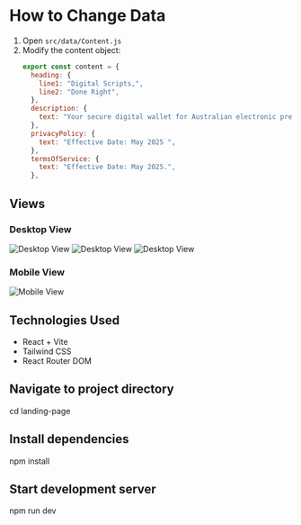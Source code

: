# How to Change Data

1. Open `src/data/Content.js`
2. Modify the content object:
   ```javascript
   export const content = {
     heading: {
       line1: "Digital Scripts,",
       line2: "Done Right",
     },
     description: {
       text: "Your secure digital wallet for Australian electronic prescriptions, fully compliant with ADHA standards. Its robust security simplifies storing, accessing, and sharing your scripts with ease. Enjoy seamless prescription management.",
     },
     privacyPolicy: {
       text: "Effective Date: May 2025 ",
     },
     termsOfService: {
       text: "Effective Date: May 2025.",
     },
   ```
## Views

### Desktop View
![Desktop View](https://github.com/Openpharmacy/src/assets/main-page.png)
![Desktop View](https://github.com/Openpharmacy/src/assets/service-page.png)
![Desktop View](https://github.com/Openpharmacy/src/assets/privacy-page.png)

### Mobile View
![Mobile View](https://github.com/Openpharmacy/landing-page/assets/...mobile-view.png)

## Technologies Used

- React + Vite
- Tailwind CSS
- React Router DOM

## Navigate to project directory

cd landing-page

## Install dependencies

npm install

## Start development server

npm run dev
